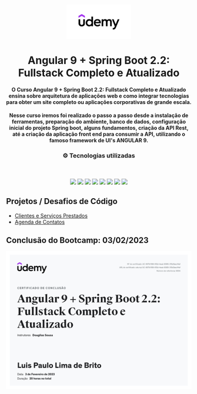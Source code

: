 <div align="center">
<img src="https://github.com/luispaulobrito/Fullstack-Angular-e-SpringBoot/blob/main/05%20-%20assets/default-meta-image-v2.png" width="175px"> 
</div>
<h1 align="center">Angular 9 + Spring Boot 2.2: Fullstack Completo e Atualizado</h1>
<h4 align="center">O Curso Angular 9 + Spring Boot 2.2: Fullstack Completo e Atualizado ensina sobre arquitetura de aplicações web e como integrar tecnologias para obter um site completo ou aplicações corporativas de grande escala.</h4>

<h4 align="center">Nesse curso iremos foi realizado o passo a passo desde a instalação de ferramentas, preparação do ambiente, banco de dados, configuração inicial do projeto Spring boot, alguns fundamentos, criação da API Rest, até a criação da aplicação front end para consumir a API, utilizando o famoso framework de UI's ANGULAR 9.</h4>

<h3 align="center">
⚙️ Tecnologias utilizadas

<p>&nbsp;</p>
<img src="https://img.shields.io/badge/typescript-%231572B6.svg?style=for-the-badge&logo=typescript&logoColor=white"/>
<img src="https://img.shields.io/badge/git-%23F05033.svg?style=for-the-badge&logo=git&logoColor=white"/>
<img src="https://img.shields.io/badge/java-%23ED8B00.svg?style=for-the-badge&logo=java&logoColor=white">
<img src="https://img.shields.io/badge/html5-%23E34F26.svg?style=for-the-badge&logo=html5&logoColor=white"/>
<img src="https://img.shields.io/badge/css3-%231572B6.svg?style=for-the-badge&logo=css3&logoColor=white"/>
<img src="https://img.shields.io/badge/javascript-%23323330.svg?style=for-the-badge&logo=javascript&logoColor=%23F7DF1E">
<img src="https://img.shields.io/badge/angular-%23DD0031.svg?style=for-the-badge&logo=angular&logoColor=white">
<img src="https://img.shields.io/badge/spring-%236DB33F.svg?style=for-the-badge&logo=spring&logoColor=white"/>
</h3>

## Projetos / Desafios de Código

- [Clientes e Serviços Prestados](https://github.com/luispaulobrito/Projeto-Clientes-e-Servicos-Prestados)
- [Agenda de Contatos](https://github.com/luispaulobrito/Fullstack-Angular-e-SpringBoot/tree/main/02%20-%20Projeto%20Agenda)


## Conclusão do Bootcamp: 03/02/2023
![Certificado de Conclusão](https://github.com/luispaulobrito/Fullstack-Angular-e-SpringBoot/blob/main/05%20-%20assets/certificado/UC-907b1188-6f2d-4ead-8085-315d3aecf4af.jpg)
